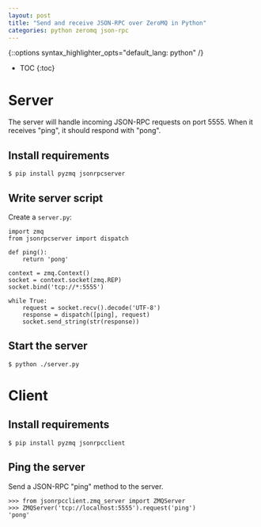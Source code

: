 ```yaml
---
layout: post
title: "Send and receive JSON-RPC over ZeroMQ in Python"
categories: python zeromq json-rpc
---
```

{::options syntax_highlighter_opts="default_lang: python" /}

* TOC
{:toc}

Server
======

The server will handle incoming JSON-RPC requests on port 5555.
When it receives "ping", it should respond with "pong".

Install requirements
--------------------

``` shell
$ pip install pyzmq jsonrpcserver
```

Write server script
-------------------

Create a `server.py`:

    import zmq
    from jsonrpcserver import dispatch

    def ping():
        return 'pong'

    context = zmq.Context()
    socket = context.socket(zmq.REP)
    socket.bind('tcp://*:5555')

    while True:
        request = socket.recv().decode('UTF-8')
        response = dispatch([ping], request)
        socket.send_string(str(response))

Start the server
----------------

``` shell
$ python ./server.py
```

Client
======

Install requirements
--------------------

``` shell
$ pip install pyzmq jsonrpcclient
```

Ping the server
---------------

Send a JSON-RPC "ping" method to the server.

    >>> from jsonrpcclient.zmq_server import ZMQServer
    >>> ZMQServer('tcp://localhost:5555').request('ping')
    'pong'
